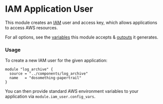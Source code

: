 # IAM Application User

This module creates an [IAM](https://aws.amazon.com/iam/) user and access key, which allows applications to access AWS resources.

For all options, see the [variables](https://github.com/DoSomething/infrastructure/blob/main/components/iam_app_user/variables.tf) this module accepts & [outputs](https://github.com/DoSomething/infrastructure/blob/main/components/iam_app_user/outputs.tf) it generates.

### Usage

To create a new IAM user for the given application:

```hcl
module "log_archive" {
  source = "../components/log_archive"
  name   = "dosomething-papertrail"
}
```

You can then provide standard AWS environment variables to your application via `module.iam_user.config_vars`.